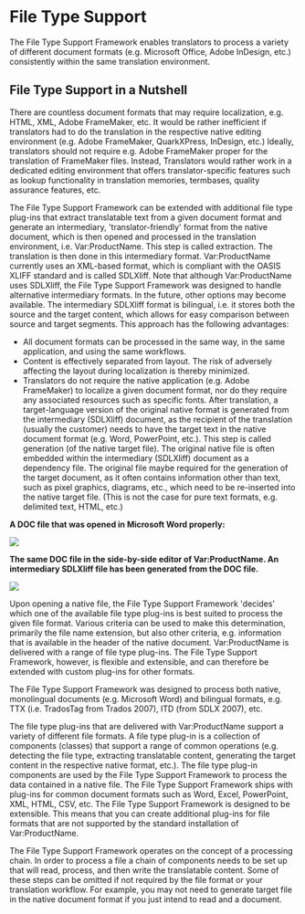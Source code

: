File Type Support
=====
The File Type Support Framework enables translators to process a variety of different document formats (e.g. Microsoft Office, Adobe InDesign, etc.) consistently within the same translation environment.

File Type Support in a Nutshell
----
There are countless document formats that may require localization, e.g. HTML, XML, Adobe FrameMaker, etc. It would be rather inefficient if translators had to do the translation in the respective native editing environment (e.g. Adobe FrameMaker, QuarkXPress, InDesign, etc.) Ideally, translators should not require e.g. Adobe FrameMaker proper for the translation of FrameMaker files. Instead, Translators would rather work in a dedicated editing environment that offers translator-specific features such as lookup functionality in translation memories, termbases, quality assurance features, etc.

The File Type Support Framework can be extended with additional file type plug-ins that extract translatable text from a given document format and generate an intermediary, 'translator-friendly' format from the native document, which is then opened and processed in the translation environment, i.e. Var:ProductName. This step is called extraction. The translation is then done in this intermediary format. Var:ProductName currently uses an XML-based format, which is compliant with the OASIS XLIFF standard and is called SDLXliff. Note that although Var:ProductName uses SDLXliff, the File Type Support Framework was designed to handle alternative intermediary formats. In the future, other options may become available. The intermediary SDLXliff format is bilingual, i.e. it stores both the source and the target content, which allows for easy comparison between source and target segments. This approach has the following advantages:

* All document formats can be processed in the same way, in the same application, and using the same workflows.
* Content is effectively separated from layout. The risk of adversely affecting the layout during localization is thereby minimized.
* Translators do not require the native application (e.g. Adobe FrameMaker) to localize a given document format, nor do they require any associated resources such as specific fonts.
After translation, a target-language version of the original native format is generated from the intermediary (SDLXliff) document, as the recipient of the translation (usually the customer) needs to have the target text in the native document format (e.g. Word, PowerPoint, etc.). This step is called generation (of the native target file). The original native file is often embedded within the intermediary (SDLXliff) document as a dependency file. The original file maybe required for the generation of the target document, as it often contains information other than text, such as pixel graphics, diagrams, etc., which need to be re-inserted into the native target file. (This is not the case for pure text formats, e.g. delimited text, HTML, etc.)

**A DOC file that was opened in Microsoft Word properly:**

<img style="display:block; " src="images/NativeView.jpg"/>


**The same DOC file in the side-by-side editor of Var:ProductName. An intermediary SDLXliff file has been generated from the DOC file.**

<img style="display:block; " src="images/AbstractView.jpg"/>

Upon opening a native file, the File Type Support Framework 'decides' which one of the available file type plug-ins is best suited to process the given file format. Various criteria can be used to make this determination, primarily the file name extension, but also other criteria, e.g. information that is available in the header of the native document.
 Var:ProductName is delivered with a range of file type plug-ins. The File Type Support Framework, however, is flexible and extensible, and can therefore be extended with custom plug-ins for other formats.

The File Type Support Framework was designed to process both native, monolingual documents (e.g. Microsoft Word) and bilingual formats, e.g. TTX (i.e. TradosTag from Trados 2007), ITD (from SDLX 2007), etc.

The file type plug-ins that are delivered with Var:ProductName support a variety of different file formats. A file type plug-in is a collection of components (classes) that support a range of common operations (e.g. detecting the file type, extracting translatable content, generating the target content in the respective native format, etc.). The file type plug-in components are used by the File Type Support Framework to process the data contained in a native file. The File Type Support Framework ships with plug-ins for common document formats such as Word, Excel, PowerPoint, XML, HTML, CSV, etc. The File Type Support Framework is designed to be extensible. This means that you can create additional plug-ins for file formats that are not supported by the standard installation of Var:ProductName.

The File Type Support Framework operates on the concept of a processing chain. In order to process a file a chain of components needs to be set up that will read, process, and then write the translatable content. Some of these steps can be omitted if not required by the file format or your translation workflow. For example, you may not need to generate target file in the native document format if you just intend to read and a document.
